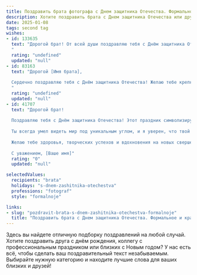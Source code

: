 ```yaml
---
title: Поздравить брата фотографа с Днем защитника Отечества. Формальное и красивое
description: Хотите поздравить брата с Днем защитника Отечества или другим праздником? Наш ИИ создаст незабываемое поздравление, а вы обязательно выделитесь среди других.  
date: 2025-01-08
tags: second tag
wishes:
- id: 133635
  text: "Дорогой брат! От всей души поздравляю тебя с Днём защитника Отечества! Желаю тебе крепкого здоровья, благополучия, новых творческих успехов в твоём искусстве фотографии и всего самого наилучшего. Пусть твоя жизнь будет полна ярких моментов, достойных быть запечатлёнными твоим талантливым взглядом.  С праздником!
  "
  rating: "undefined"
  updated: "null"
- id: 83163
  text: "Дорогой [Имя брата],
  
  Сердечно поздравляю тебя с Днём защитника Отечества! Желаю тебе крепкого здоровья, неиссякаемого вдохновения в твоём творческом труде фотографа, успехов во всех начинаниях и благополучия в жизни. Пусть каждый твой снимок будет шедевром, а каждый день – наполнен радостью и гордостью за себя и за Родину.
  "
  rating: "undefined"
  updated: "null"
- id: 41707
  text: "Дорогой брат!
  
  Поздравляю тебя с Днём защитника Отечества! Этот праздник символизирует мужество, отвагу и силу духа тех, кто защищает нашу страну и её ценности. Твоя профессия фотографа позволяет запечатлеть важнейшие моменты, в том числе и те, что связаны с защитой и служением Родине.
  
  Ты всегда умел видеть мир под уникальным углом, и я уверен, что твой талант воссоздаёт не только красоту, но и дух нашего времени. Пусть твоя камера продолжает запечатлевать яркие события, а сердце всегда будет наполнено гордостью за тех, кто стоит на страже мира и безопасности.
  
  Желаю тебе здоровья, творческих успехов и вдохновения на новых свершениях! С праздником!
  
  С уважением, [Ваше имя]"
  rating: "0"
  updated: "null"

selectedValues:
  recipients: "brata"
  holidays: "s-dnem-zashitnika-otechestva"
  professions: "fotograf"
  style: "formalnoje"

links:
- slug: "pozdravit-brata-s-dnem-zashitnika-otechestva-formalnoje"
  title: "Поздравить брата с Днем защитника Отечества. Формальное и красивое"
---
```


Здесь вы найдете отличную подборку поздравлений на любой случай. 
Хотите поздравить друга с днём рождения, коллегу с профессиональным праздником или близких с Новым годом? У нас есть всё, чтобы сделать ваш поздравительный текст незабываемым. Выбирайте нужную категорию и находите лучшие слова для ваших близких и друзей!
